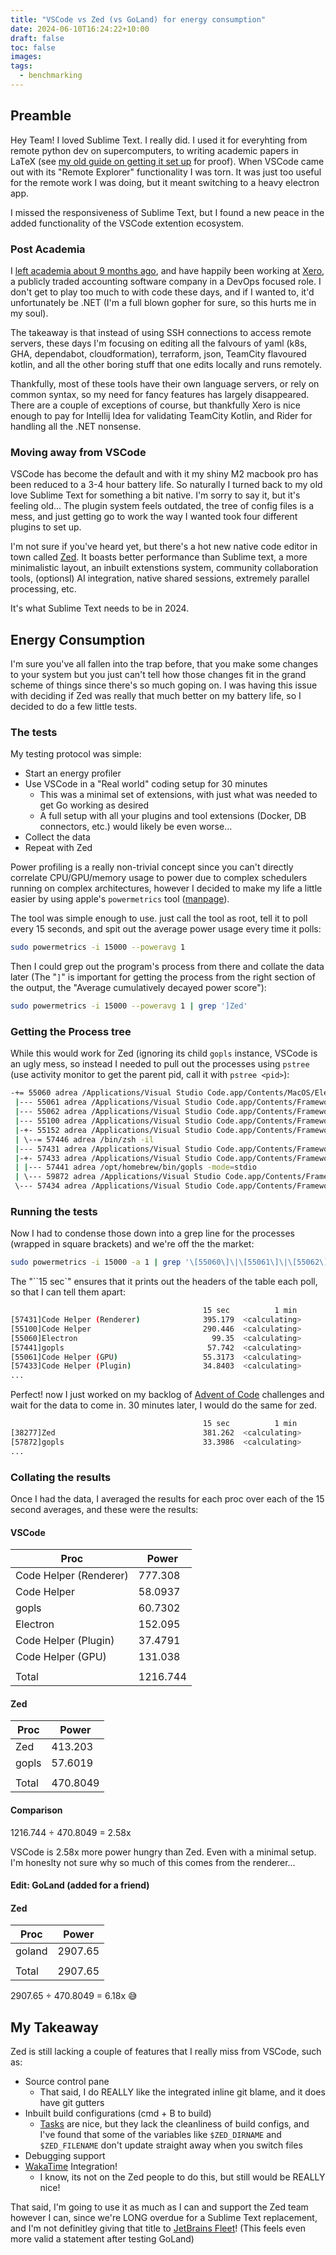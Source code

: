 ```yaml
---
title: "VSCode vs Zed (vs GoLand) for energy consumption"
date: 2024-06-10T16:24:22+10:00
draft: false
toc: false
images:
tags:
  - benchmarking
---
```


## Preamble

Hey Team!
I loved Sublime Text. I really did. I used it for everyhting from remote python dev on supercomputers, to writing academic papers in LaTeX (see [my old guide on getting it set up](https://adreasnow.com/academic/Cheat%20Sheets%20and%20Play/Cheat%20Sheets/LaTeXSetup/#theme-for-non-latex-files) for proof). When VSCode came out with its "Remote Explorer" functionality I was torn. It was just too useful for the remote work I was doing, but it meant switching to a heavy electron app. 

I missed the responsiveness of Sublime Text, but I found a new peace in the added functionality of the VSCode extention ecosystem.

### Post Academia

I [left academia about 9 months ago](https://adreasnow.com/academic/), and have happily been working at [Xero](https://www.xero.com/au/), a publicly traded accounting software company in a DevOps focused role. I don't get to play too much to with code these days, and if I wanted to, it'd unfortunately be .NET (I'm a full blown gopher for sure, so this hurts me in my soul).

The takeaway is that instead of using SSH connections to access remote servers, these days I'm focusing on editing all the falvours of yaml (k8s, GHA, dependabot, cloudformation), terraform, json, TeamCity flavoured kotlin, and all the other boring stuff that one edits locally and runs remotely. 

Thankfully, most of these tools have their own language servers, or rely on common syntax, so my need for fancy features has largely disappeared. There are a couple of exceptions of course, but thankfully Xero is nice enough to pay for Intellij Idea for validating TeamCity Kotlin, and Rider for handling all the .NET nonsense.

### Moving away from VSCode

VSCode has become the default and with it my shiny M2 macbook pro has been reduced to a 3-4 hour battery life. So naturally I turned back to my old love Sublime Text for something a bit native. I'm sorry to say it, but it's feeling old... The plugin system feels outdated, the tree of config files is a mess, and just getting go to work the way I wanted took four different plugins to set up.

I'm not sure if you've heard yet, but there's a hot new native code editor in town called [Zed](https://zed.dev). It boasts better  performance than Sublime text, a more minimalistic layout, an inbuilt extenstions system, community collaboration tools, (optionsl) AI integration, native shared sessions, extremely parallel processing, etc.

It's what Sublime Text needs to be in 2024.

## Energy Consumption

I'm sure you've all fallen into the trap before, that you make some changes to your system but you just can't tell how those changes fit in the grand scheme of things since there's so much goping on. I was having this issue with deciding if Zed was really that much better on my battery life, so I decided to do a few little tests.

### The tests

My testing protocol was simple:

- Start an energy profiler
- Use VSCode in a "Real world" coding setup for 30 minutes
  - This was a minimal set of extensions, with just what was needed to get Go working as desired
  - A full setup with all your plugins and tool extensions (Docker, DB connectors, etc.) would likely be even worse...
- Collect the data
- Repeat with Zed

Power profiling is a really non-trivial concept since you can't directly correlate CPU/GPU/memory usage to power due to complex schedulers running on complex architectures, however I decided to make my life a little easier by using apple's `powermetrics` tool ([manpage](https://www.unix.com/man-page/osx/1/powermetrics/)). 

The tool was simple enough to use. just call the tool as root, tell it to poll every 15 seconds, and spit out the average power usage every time it polls:

```bash
sudo powermetrics -i 15000 --poweravg 1
```

Then I could grep out the program's process from there and collate the data later (The "`]`" is important for getting the process from the right section of the output, the "Average cumulatively decayed power score"):

```bash
sudo powermetrics -i 15000 --poweravg 1 | grep ']Zed'
```

### Getting the Process tree

While this would work for Zed (ignoring its child `gopls` instance, VSCode is an ugly mess, so instead I needed to pull out the processes using `pstree` (use activity monitor to get the parent pid, call it with `pstree <pid>`):

```bash
-+= 55060 adrea /Applications/Visual Studio Code.app/Contents/MacOS/Electron
 |--- 55061 adrea /Applications/Visual Studio Code.app/Contents/Frameworks/Code Helper (GPU).app/Contents/MacOS/Code Helper (GPU) --type=gpu-process --user-data-dir=/Users/adrea/Library/Application Support/Code
 |--- 55062 adrea /Applications/Visual Studio Code.app/Contents/Frameworks/Code Helper.app/Contents/MacOS/Code Helper --type=utility --utility-sub-type=network.mojom.NetworkService --lang=en-GB --service-sandbox
 |--- 55100 adrea /Applications/Visual Studio Code.app/Contents/Frameworks/Code Helper.app/Contents/MacOS/Code Helper --type=utility --utility-sub-type=node.mojom.NodeService --lang=en-GB --service-sandbox-type=
 |-+- 55152 adrea /Applications/Visual Studio Code.app/Contents/Frameworks/Code Helper.app/Contents/MacOS/Code Helper --type=utility --utility-sub-type=node.mojom.NodeService --lang=en-GB --service-sandbox-type=
 | \--= 57446 adrea /bin/zsh -il
 |--- 57431 adrea /Applications/Visual Studio Code.app/Contents/Frameworks/Code Helper (Renderer).app/Contents/MacOS/Code Helper (Renderer) --type=renderer --user-data-dir=/Users/adrea/Library/Application Suppor
 |-+- 57433 adrea /Applications/Visual Studio Code.app/Contents/Frameworks/Code Helper (Plugin).app/Contents/MacOS/Code Helper (Plugin) --type=utility --utility-sub-type=node.mojom.NodeService --lang=en-GB --ser
 | |--- 57441 adrea /opt/homebrew/bin/gopls -mode=stdio
 | \--- 59872 adrea /Applications/Visual Studio Code.app/Contents/Frameworks/Code Helper (Plugin).app/Contents/MacOS/Code Helper (Plugin) /Applications/Visual Studio Code.app/Contents/Resources/app/extensions/ma
 \--- 57434 adrea /Applications/Visual Studio Code.app/Contents/Frameworks/Code Helper.app/Contents/MacOS/Code Helper --type=utility --utility-sub-type=node.mojom.NodeService --lang=en-GB --service-sandbox-type=
```

### Running the tests

Now I had to condense those down into a grep line for the processes (wrapped in square brackets) and we're off the the market:

```bash
sudo powermetrics -i 15000 -a 1 | grep '\[55060\]\|\[55061\]\|\[55062\]\|\[55100\]\|\[55152\]\|\[57446\]\|\[57431\]\|\[57433\]\|\[57441\]\|\[57434\]|\[59872\]\|15 sec'
```

The "``15 sec`" ensures that it prints out the headers of the table each poll, so that I can tell them apart:

```bash
                                      	   15 sec    	   1 min     	   5 min     	   15 min    	   1 hr
[57431]Code Helper (Renderer)          	   395.179	<calculating>
[55100]Code Helper                     	   290.446	<calculating>
[55060]Electron                        	     99.35	<calculating>
[57441]gopls                           	    57.742	<calculating>
[55061]Code Helper (GPU)               	   55.3173	<calculating>
[57433]Code Helper (Plugin)            	   34.8403	<calculating>
...
```

Perfect! now I just worked on my backlog of [Advent of Code](https://adventofcode.com) challenges and wait for the data to come in. 30 minutes later, I would do the same for zed.

```bash
                                      	   15 sec    	   1 min     	   5 min     	   15 min    	   1 hr
[38277]Zed                             	   381.262	<calculating>
[57872]gopls                           	   33.3986	<calculating>
...
```



### Collating the results

Once I had the data, I averaged the results for each proc over each of the 15 second averages, and these were the results:

#### VSCode

| Proc                   | Power    |
| ---------------------- | -------- |
| Code Helper (Renderer) | 777.308  |
| Code Helper            | 58.0937  |
| gopls                  | 60.7302  |
| Electron               | 152.095  |
| Code Helper (Plugin)   | 37.4791  |
| Code Helper (GPU)      | 131.038  |
|                        |          |
| Total                  | 1216.744 |

#### Zed

| Proc  | Power    |
| ----- | -------- |
| Zed   | 413.203  |
| gopls | 57.6019  |
|       |          |
| Total | 470.8049 |



#### Comparison

1216.744 ÷ 470.8049 = 2.58x

VSCode is 2.58x more power hungry than Zed. Even with a minimal setup. I'm honeslty not sure why so much of this comes from the renderer...



#### Edit: GoLand (added for a friend)

#### Zed

| Proc   | Power   |
| ------ | ------- |
| goland | 2907.65 |
|        |         |
| Total  | 2907.65 |

2907.65 ÷ 470.8049 = 6.18x :sweat_smile:

## My Takeaway

Zed is still lacking a couple of features that I really miss from VSCode, such as:

- Source control pane
  - That said, I do REALLY like the integrated inline git blame, and it does have git gutters
- Inbuilt build configurations (cmd + B to build)
  - [Tasks](https://zed.dev/docs/tasks) are nice, but they lack the cleanliness of build configs, and I've found that some of the variables like `$ZED_DIRNAME` and `$ZED_FILENAME` don't update straight away when you switch files
- Debugging support
- [WakaTime](https://wakatime.com) Integration!
  - I know, its not on the Zed people to do this, but still would be REALLY nice!

That said, I'm going to use it as much as I can and support the Zed team however I can, since we're LONG overdue for a Sublime Text replacement, and I'm not definitley giving that title to [JetBrains Fleet](https://www.jetbrains.com/fleet/)! (This feels even more valid a statement after testing GoLand)
